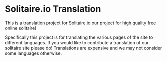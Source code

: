# Solitaire.io Translation
This is a translation project for Solitaire.io our project for high quality [free online solitaire](https://www.solitaire.io)!

Specifically this project is for translating the various pages of the site to different languages. If you would like to contribute a translation of our solitaire site please do! Translations are expensive and we may not consider some languages otherwise.
